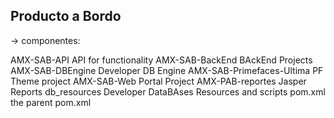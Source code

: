 Producto a Bordo
-----------------

-> componentes: 

AMX-SAB-API			API for functionality
AMX-SAB-BackEnd			BAckEnd Projects
AMX-SAB-DBEngine		Developer DB Engine
AMX-SAB-Primefaces-Ultima	PF Theme project
AMX-SAB-Web			Portal Project
AMX-PAB-reportes		Jasper Reports
db_resources			Developer DataBAses Resources and scripts
pom.xml				the parent pom.xml


